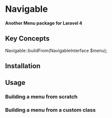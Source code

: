 # Navigable
#### Another Menu package for Laravel 4 

## Key Concepts

Navigable::buildFrom(NavigableInterface $menu);


## Installation


## Usage

### Building a menu from scratch

### Building a menu from a custom class

